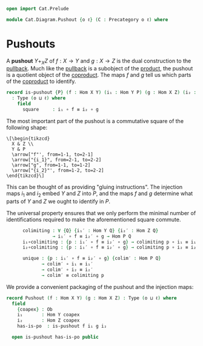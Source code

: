 ```agda
open import Cat.Prelude

module Cat.Diagram.Pushout {o ℓ} (C : Precategory o ℓ) where

```

# Pushouts

<!--
```agda
open import Cat.Reasoning C
private variable
  Q X Y Z : Ob
  h i₁′ i₂′ : Hom X Y
```
-->

A **pushout** $Y +_X Z$ of $f : X \to Y$ and $g : X \to Z$ is the
dual construction to the [pullback]. Much like the [pullback] is a
subobject of the [product], the pushout is a quotient object of the
[coproduct]. The maps $f$ and $g$ tell us which parts of the [coproduct]
to identify.

[pullback]: Cat.Diagram.Product.html
[product]: Cat.Diagram.Product.html
[coproduct]: Cat.Diagram.Coproduct.html

```agda
record is-pushout {P} (f : Hom X Y) (i₁ : Hom Y P) (g : Hom X Z) (i₂ : Hom Z P)
  : Type (o ⊔ ℓ) where
    field
      square     : i₁ ∘ f ≡ i₂ ∘ g
```

The most important part of the pushout is a commutative square of the
following shape:

~~~{.quiver}
\[\begin{tikzcd}
  X & Z \\
  Y & P
  \arrow["f"', from=1-1, to=2-1]
  \arrow["{i_1}", from=2-1, to=2-2]
  \arrow["g", from=1-1, to=1-2]
  \arrow["{i_2}"', from=1-2, to=2-2]
\end{tikzcd}\]
~~~

This can be thought of as providing "gluing instructions".
The injection maps $i_1$ and $i_2$ embed $Y$ and $Z$ into $P$,
and the maps $f$ and $g$ determine what parts of $Y$ and $Z$ we
ought to identify in $P$.

The universal property ensures that we only perform the minimal number
of identifications required to make the aforementioned square commute.

```agda
      colimiting : ∀ {Q} {i₁′ : Hom Y Q} {i₂′ : Hom Z Q}
                 → i₁′ ∘ f ≡ i₂′ ∘ g → Hom P Q
      i₁∘colimiting : {p : i₁′ ∘ f ≡ i₂′ ∘ g} → colimiting p ∘ i₁ ≡ i₁′
      i₂∘colimiting : {p : i₁′ ∘ f ≡ i₂′ ∘ g} → colimiting p ∘ i₂ ≡ i₂′

      unique : {p : i₁′ ∘ f ≡ i₂′ ∘ g} {colim′ : Hom P Q}
             → colim′ ∘ i₁ ≡ i₁′
             → colim′ ∘ i₂ ≡ i₂′
             → colim′ ≡ colimiting p
```

We provide a convenient packaging of the pushout and the injection
maps:

```agda
record Pushout (f : Hom X Y) (g : Hom X Z) : Type (o ⊔ ℓ) where
  field
    {coapex} : Ob
    i₁       : Hom Y coapex
    i₂       : Hom Z coapex
    has-is-po  : is-pushout f i₁ g i₂

  open is-pushout has-is-po public
```



